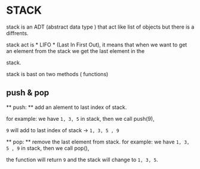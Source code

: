 # STACK

stack is an ADT (abstract data type ) that act like list of objects but there is a diffrents.

stack act is * LIFO * (Last In First Out), it means that when we want to get an element from the stack we get the last element in the 

stack.

stack is bast on two methods ( functions) 

## push & pop 

** push: ** add an alement to last index of stack. 

for example: we have `1, 3, 5` in stack, then we call push(9),

`9` will add to last index of stack -> `1, 3, 5 , 9`


** pop: ** remove the last element from stack.
for example: we have `1, 3, 5 , 9` in stack, then we call pop(),

the function will return `9` and the stack will change to `1, 3, 5`.
